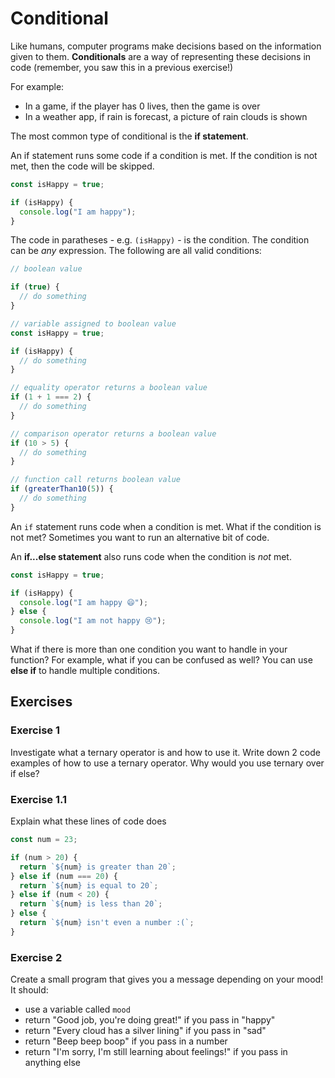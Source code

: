 # Conditional

Like humans, computer programs make decisions based on the information given to them. **Conditionals** are a way of representing these decisions in code (remember, you saw this in a previous exercise!)

For example:

- In a game, if the player has 0 lives, then the game is over
- In a weather app, if rain is forecast, a picture of rain clouds is shown

The most common type of conditional is the **if statement**.

An if statement runs some code if a condition is met. If the condition is not met, then the code will be skipped.

```javascript
const isHappy = true;

if (isHappy) {
  console.log("I am happy");
}
```





The code in paratheses - e.g. `(isHappy)` - is the condition. The condition can be *any* expression. The following are all valid conditions:

```javascript
// boolean value

if (true) {
  // do something
}

// variable assigned to boolean value
const isHappy = true;

if (isHappy) {
  // do something
}

// equality operator returns a boolean value
if (1 + 1 === 2) {
  // do something
}

// comparison operator returns a boolean value
if (10 > 5) {
  // do something
}

// function call returns boolean value
if (greaterThan10(5)) {
  // do something
}
```





An `if` statement runs code when a condition is met. What if the condition is  not met? Sometimes you want to run an alternative bit of code.

An **if...else statement** also runs code when the condition is *not* met.

```javascript
const isHappy = true;

if (isHappy) {
  console.log("I am happy 😄");
} else {
  console.log("I am not happy 😢");
}
```



What if there is more than one condition you want to handle in your  function? For example, what if you can be confused as well? You can use **else if** to handle multiple conditions.



## Exercises



### Exercise 1

Investigate what a ternary operator is and how to use it. Write down 2 code examples of how to use a ternary operator. Why would you use ternary over if else?



### Exercise 1.1

Explain what these lines of code does

```javascript
const num = 23;

if (num > 20) {
  return `${num} is greater than 20`;
} else if (num === 20) {
  return `${num} is equal to 20`;
} else if (num < 20) {
  return `${num} is less than 20`;
} else {
  return `${num} isn't even a number :(`;
}
```



### Exercise 2

Create a small program that gives you a message depending on your mood! It should:

- use a variable called `mood`
- return "Good job, you're doing great!" if you pass in "happy"
- return "Every cloud has a silver lining" if you pass in "sad"
- return "Beep beep boop" if you pass in a number
- return "I'm sorry, I'm still learning about feelings!" if you pass in anything else

